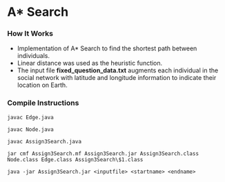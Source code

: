 # A* Search

### How It Works
* Implementation of A* Search to find the shortest path between individuals.
* Linear distance was used as the heuristic function.
* The input file **fixed_question_data.txt** augments each individual in the social network with latitude and longitude information to indicate their location on Earth.

### Compile Instructions

    javac Edge.java

    javac Node.java

    javac Assign3Search.java

    jar cmf Assign3Search.mf Assign3Search.jar Assign3Search.class Node.class Edge.class Assign3Search\$1.class

    java -jar Assign3Search.jar <inputfile> <startname> <endname>
